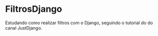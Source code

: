 # FiltrosDjango

Estudando como realizar filtros com o Django, seguindo o tutorial do do canal JustDjango.
